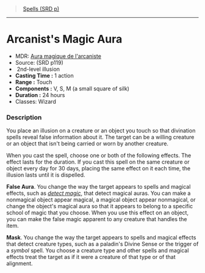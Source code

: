 ﻿---
!SpellItem
Family: SpellVO
Name: Arcanist's Magic Aura
AltName: "[Aura magique de l'arcaniste](hd_spells_aura_magique_de_larcaniste.md)"
Type: illusion
Level: 2
CastingTime: 1 action
Range: Touch
Components: V, S, M (a small square of silk)
Duration: 24 hours
Classes: Wizard
Source: (SRD p119)
Id: spells_vo.md#arcanists-magic-aura
ParentLink: spells_vo.md#spells-srd-p
ParentName: Spells (SRD p)
NameLevel: 1
Attributes: {}
AttributesDictionary: >+
  {}

---
> [Spells (SRD p)](srd_spells.md)

---

# Arcanist's Magic Aura

- MDR: [Aura magique de l'arcaniste](hd_spells_aura_magique_de_larcaniste.md)
- Source: (SRD p119)
-  2nd-level illusion
- **Casting Time :** 1 action
- **Range :** Touch
- **Components :** V, S, M (a small square of silk)
- **Duration :** 24 hours
- Classes: Wizard

### Description

You place an illusion on a creature or an object you touch so that divination spells reveal false information about it. The target can be a willing creature or an object that isn't being carried or worn by another creature.

When you cast the spell, choose one or both of the following effects. The effect lasts for the duration. If you cast this spell on the same creature or object every day for 30 days, placing the same effect on it each time, the illusion lasts until it is dispelled.

**False Aura**. You change the way the target appears to spells and magical effects, such as _[detect magic](spells_vo.hd#detect-magic)_, that detect magical auras. You can make a nonmagical object appear magical, a magical object appear nonmagical, or change the object's magical aura so that it appears to belong to a specific school of magic that you choose. When you use this effect on an object, you can make the false magic apparent to any creature that handles the item.

**Mask**. You change the way the target appears to spells and magical effects that detect creature types, such as a paladin's Divine Sense or the trigger of a _symbol_ spell. You choose a creature type and other spells and magical effects treat the target as if it were a creature of that type or of that alignment.


